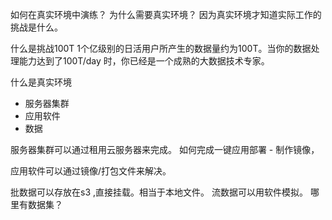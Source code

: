 如何在真实环境中演练？
为什么需要真实环境？
因为真实环境才知道实际工作的挑战是什么。

什么是挑战100T
1个亿级别的日活用户所产生的数据量约为100T。当你的数据处理能力达到了100T/day 时，你已经是一个成熟的大数据技术专家。

什么是真实环境

- 服务器集群
- 应用软件
- 数据

服务器集群可以通过租用云服务器来完成。
如何完成一键应用部署 - 制作镜像，

应用软件可以通过镜像/打包文件来解决。

批数据可以存放在s3 ,直接挂载。相当于本地文件。
流数据可以用软件模拟。
哪里有数据集？
